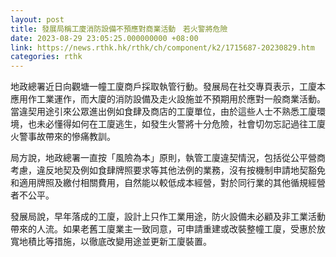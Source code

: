 ```yaml
---
layout: post
title: 發展局稱工廈消防設備不預應對商業活動　若火警將危險
date: 2023-08-29 23:05:25.000000000 +08:00
link: https://news.rthk.hk/rthk/ch/component/k2/1715687-20230829.htm
categories: rthk
---
```


地政總署近日向觀塘一幢工廈商戶採取執管行動。發展局在社交專頁表示，工廈本應用作工業運作，而大廈的消防設備及走火設施並不預期用於應對一般商業活動。當違契用途引來公眾進出例如食肆及商店的工廈單位，由於這些人士不熟悉工廈環境，也未必懂得如何在工廈逃生，如發生火警將十分危險，社會切勿忘記過往工廈火警事故帶來的慘痛教訓。

局方說，地政總署一直按「風險為本」原則，執管工廈違契情況，包括從公平營商考慮，違反地契及例如食肆牌照要求等其他法例的業務，沒有按機制申請地契豁免和適用牌照及繳付相關費用，自然能以較低成本經營，對於同行業的其他循規經營者不公平。

發展局說，早年落成的工廈，設計上只作工業用途，防火設備未必顧及非工業活動帶來的人流。如果老舊工廈業主一致同意，可申請重建或改裝整幢工廈，受惠於放寬地積比等措施，以徹底改變用途並更新工廈裝置。
